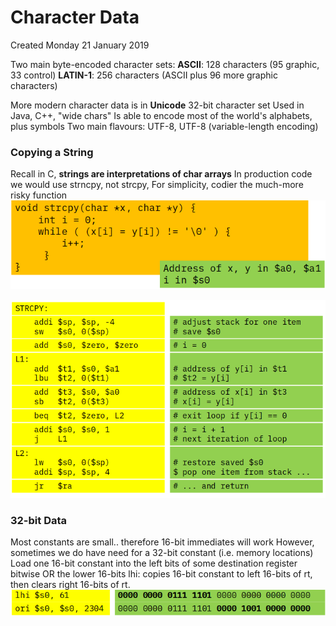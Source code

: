 # Character Data
Created Monday 21 January 2019

Two main byte-encoded character sets:
**ASCII**: 128 characters (95 graphic, 33 control)
**LATIN-1**: 256 characters (ASCII plus 96 more graphic characters)
	
More modern character data is in **Unicode**
32-bit character set
Used in Java, C++, "wide chars"
Is able to encode most of the world's alphabets, plus symbols
Two main flavours: UTF-8, UTF-8 (variable-length encoding)
	
### Copying a String
Recall in C, **strings are interpretations of char arrays**
In production code we would use strncpy, not strcpy,
For simplicity, codier the much-more risky function
![](./Character_Data/pasted_image.png)

	
![](./Character_Data/pasted_image001.png)
	
### 32-bit Data
Most constants are small..
therefore 16-bit immediates will work
However, sometimes we do have need for a 32-bit constant (i.e. memory locations)
Load one 16-bit constant into the left bits of some destination register
bitwise OR the lower 16-bits
lhi: copies 16-bit constant to left 16-bits of rt, then clears right 16-bits of rt.
![](./Character_Data/pasted_image002.png)



